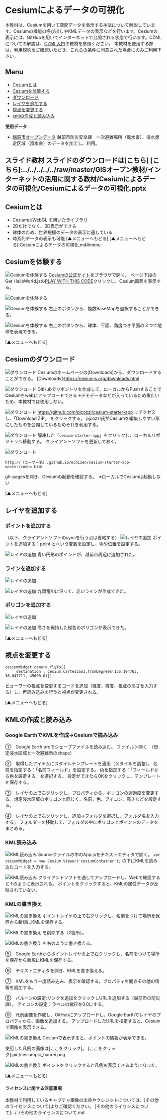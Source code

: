 # Cesiumによるデータの可視化

本教材は、Cesiumを用いて空間データを表示する手法について解説しています。Cesiumの機能の呼び出しやKMLデータの表示などを行います。Cesiumの表示には、GitHubを用いてインターネットで公開される状態で行います。CZMLについての解説は、[CZML入門]の教材を参照ください。
本教材を使用する際は、[利用規約]をご確認いただき、これらの条件に同意された場合にのみご利用下さい。

[利用規約]:../../../../master/利用規約.md
[CZML入門]:../../インターネットの活用に関する教材/czml入門/czml入門.md
**Menu**
------
* [Cesiumとは](#Cesiumとは)
* [Cesiumを体験する](#Cesiumを体験する)
* [ダウンロード](#ダウンロード)
* [レイヤを追加する](#レイヤを追加する)
* [視点を変更する](#視点を変更する)
* [kmlの作成と読み込み](#kmlの作成と読み込み)

**使用データ**

* [越前市オープンデータ] 越前市防災安全課　一次避難場所（風水害）、浸水想定区域（風水害）のデータを加工し、利用。


[越前市オープンデータ]:http://www.city.echizen.lg.jp/office/010/021/open-data-echizen.html

**スライド教材**
スライドのダウンロードは[こちら]
[こちら]:../../../../../raw/master/GISオープン教材/インターネットの活用に関する教材/Cesiumによるデータの可視化/Cesiumによるデータの可視化.pptx
--------

## Cesiumとは
- CesiumはWebGL を用いたライブラリ
- 2Dだけでなく、3D表示ができる
- 球体のため、世界規模のデータの表示に適している
- 時系列データの表示も可能
[▲メニューへもどる]
[▲メニューへもどる]:Cesiumによるデータの可視化.md#menu

## Cesiumを体験する
![Cesiumを体験する](pic/cesiumpic_1.png)
[Cesiumの公式サイト]をブラウザで開く。
ページ下段のGet HelloWorld.jsの[PLAY WITH THIS CODE]クリックし、Cesium画面を表示する。

![Cesiumを体験する](pic/cesiumpic_2.png)

[Cesiumの公式サイト]:http://cesiumjs.org
[PLAY WITH THIS CODE]:http://cesiumjs.org/Cesium/Apps/Sandcastle/index.html?src=Hello%20World.html&label=All

![Cesiumを体験する](pic/cesiumpic_3.png)
右上のボタンから、複数BaseMapを選択することができる。

![Cesiumを体験する](pic/cesiumpic_4.png)
右上のボタンから、球体、平面、角度つき平面の３つで地球を表現できる。

[▲メニューへもどる]

## Cesiumのダウンロード
![ダウンロード](pic/cesiumpic_5.png)
Cesiumのホームページの[Downloads]から、ダウンロードすることができる。
[Downloads]:https://cesiumjs.org/downloads.html

![ダウンロード](pic/cesiumpic_6.png)
GitHubでリポジトリを作成して、ローカルからPushすることでCesiumをwebにアップロードできる
※デモデータなどが入っているため重たいため、本教材では使用しない。

![ダウンロード](pic/cesiumpic_7.png)
https://github.com/pjcozzi/cesium-starter-app にアクセスし、「Download ZIP」 をクリックする。
pjcozzi氏がCesiumを編集しやすい形にしたものを公開しているためそれを利用する。

![ダウンロード](pic/cesiumpic_8.png)
解凍した「`cesium-starter-app`」をクリックし、ローカルリポジトリへ移動する。
クライアントソフトを更新しておく。

![ダウンロード](pic/cesiumpic_9.png)

```
http://（ユーザー名）.github.io/echizen/cesium-starter-app-master/index.html
```

gh-pagesを開き、Cesiumの起動を確認する。　※ローカルでCesiumは起動しない

[▲メニューへもどる]

## レイヤを追加する
### ポイントを追加する
（以下、クライアントソフトのsyncを行う点は省略する）
![レイヤの追加](pic/cesiumpic_10.png)
ポイントを追加する：point とへいう変数を設定し、色や位置を設定する。

![レイヤの追加](pic/cesiumpic_11.png)
青い円形のポイントが、越前市周辺に追加された。

### ラインを追加する
![レイヤの追加](pic/cesiumpic_12.png)

![レイヤの追加](pic/cesiumpic_13.png)
九頭竜川に沿って、赤いラインが作成できた。

### ポリゴンを追加する
![レイヤの追加](pic/cesiumpic_14.png)

![レイヤの追加](pic/cesiumpic_15.png)
高さを保持した緑色のポリゴンが表示できた。

[▲メニューへもどる]


## 視点を変更する

```
cesiumWidget.camera.flyTo({   
     destination : Cesium.Cartesian3.fromDegrees(136.194763, 36.047711, 45000.0)});
```
ビューワーの視点を変更するコードを追加（経度、緯度、視点の高さを入力する）し、再読み込みを行うと視点が変更される。

[▲メニューへもどる]


## KMLの作成と読み込み
### Google EarthでKMLを作成→Cesiumで読み込み
①　Google Earth proでシェープファイルを読み込む。
ファイル＞開く　（想定浸水区域と一次避難所のshape）

②　取得したアイテムにスタイルテンプレートを適用（スタイルを調整）。
名前を指定する：「名前フィールド」を設定する。
色を指定する：「フィールドから色を設定する」を選択する。
設定ができたらOKをクリックし、テンプレートを保存する。

③　レイヤの上で右クリックし、プロパティから、ポリゴンの透過度を変更する。想定浸水区域のポリゴンと同じく、名前、色、アイコン、高さなどを設定する。

④　レイヤの上で右クリックし、追加→フォルダを選択し、フォルダ名を入力する。
フォルダーを移動して、フォルダの中にポリゴンとポイントのデータをまとめる。


### KML読み込み
![KML読み込み](pic/cesiumpic_23.png)
Sourceファイルの中のApp.jsをテキストエディタで開く。
`var cesiumWidget = new Cesium.Viewer('cesiumContainer');`
の下にKMLを読み込むコードを入力する。

![KML読み込み](pic/cesiumpic_24.png)
クライアントソフトを通してアップロードし、Webで確認すると↑のように表示される。
ポイントをクリックすると、KMLの属性データが反映されていない。

### KMLの書き換え
![KMLの書き換え](pic/cesiumpic_25.png)
ポイントレイヤの上で右クリックし、名前をつけて場所を保存から新規にKMLを保存する。

![KMLの書き換え](pic/cesiumpic_26.png)
<BalloonStyle></BalloonStyle>を削除する（2箇所）。

![KMLの書き換え](pic/cesiumpic_27.png)
<description></description>を右のように書き換える。

⑤　Google Earthからポイントレイヤの上で右クリックし、名前をつけて場所を保存から新規にKMLを保存する。

⑥　テキストエディタを開き、KMLを書き換える。

⑦　KMLをもう一度読み込み、表示を確認する。プロパティを開きその他の情報を追加する。

⑧　バルーンの設定:リンクを追加をクリックしURLを追加する（越前市の防災課）。
アイコンの設定：ラベルの縮尺を0.0にする。

⑨　凡例画像を作成し、GitHubにアップロードし、Google Earthでレイヤのプロパティから、画像を追加する。
アップロードしたURLを指定すると、Cesiumで画像を表示できる。


![KMLの書き換え](pic/cesiumpic_30.png)
Cesiumで表示すると、ポイントの情報が表示できる。

使用した凡例の画像は[ここをクリック]。
[ここをクリック]:pic/cesiumpic_hanrei.png

![KMLの書き換え](pic/cesiumpic_32.png)
ポイントをクリックすると凡例も表示できるようになった。

[▲メニューへもどる]

#### ライセンスに関する注意事項
本教材で利用しているキャプチャ画像の出典やクレジットについては、[その他のライセンスについて]よりご確認ください。
[その他のライセンスについて]:../../その他のライセンスについて.md
